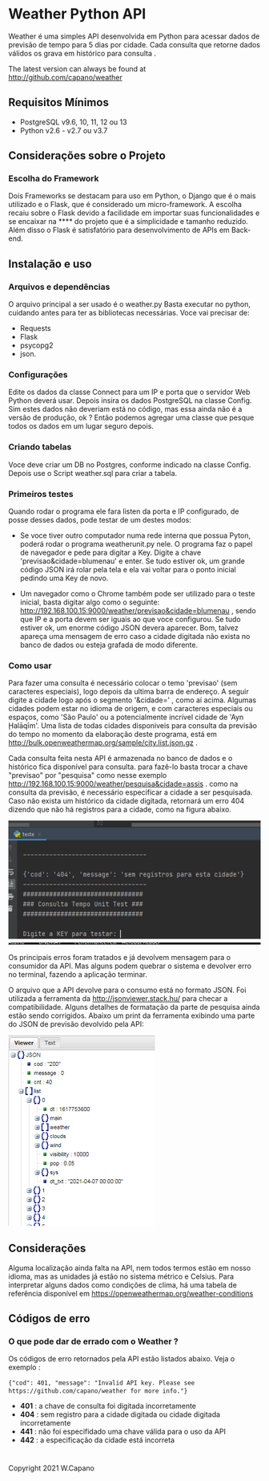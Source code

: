 # Weather Python API

Weather é uma simples API desenvolvida em Python para acessar dados de previsão de tempo para 5 dias por cidade. Cada consulta que retorne dados válidos os grava em histórico para consulta .

The latest version can always be found at http://github.com/capano/weather

## Requisitos Mínimos

* PostgreSQL v9.6, 10, 11, 12 ou 13 
* Python v2.6 - v2.7 ou v3.7

## Considerações sobre o Projeto

### Escolha do Framework

Dois Frameworks se destacam para uso em Python, o Django que é o mais utilizado e o Flask, que é considerado um micro-framework.
A escolha recaiu sobre o Flask devido a facilidade em importar suas funcionalidades e se encaixar na **** do projeto que é a simplicidade e tamanho reduzido.
Além disso o Flask é satisfatório para desenvolvimento de APIs em Back-end.

## Instalação e uso

### Arquivos e dependências

O arquivo principal a ser usado é o weather.py
Basta executar no python, cuidando antes para ter as bibliotecas necessárias. 
Voce vai precisar de:

* Requests
* Flask
* psycopg2 
* json.

### Configurações

Edite os dados da classe Connect para um IP e porta que o servidor Web Python deverá usar.
Depois insira os dados PostgreSQL na classe Config.
Sim estes dados não deveriam está no código, mas essa ainda não é a versão de produção, ok ? Então podemos agregar uma classe que pesque todos os dados em um lugar seguro depois.

### Criando tabelas

Voce deve criar um DB no Postgres, conforme indicado na classe Config. Depois use o Script weather.sql para criar a tabela.

### Primeiros testes

Quando rodar o programa ele fara listen da porta e IP configurado, de posse desses dados, pode testar de um destes modos:

* Se voce tiver outro computador numa rede interna que possua Pyton, poderá rodar o programa weatherunit.py nele. 
O programa faz o papel de navegador e pede para digitar a Key. Digite a chave 'previsao&cidade=blumenau' e enter.
Se tudo estiver ok, um grande código JSON irá rolar pela tela e ela vai voltar para o ponto inicial pedindo uma Key de novo.

* Um navegador como o Chrome também pode ser utilizado para o teste inicial, basta digitar algo como o seguinte: 
http://192.168.100.15:9000/weather/previsao&cidade=blumenau , sendo que IP e a porta devem ser iguais ao que voce configurou.
Se tudo estiver ok, um enorme código JSON devera aparecer. Bom, talvez apareça uma mensagem de erro caso a cidade digitada não exista no banco de dados ou esteja grafada de modo diferente.


### Como usar

Para fazer uma consulta é necessário colocar o temo 'previsao' (sem caracteres especiais), logo depois da ultima barra de endereço.
A seguir digite a cidade logo após o segmento '&cidade=' , como aí acima. 
Algumas cidades podem estar no idioma de origem, e com caracteres especiais ou espaços, como 'São Paulo' ou a potencialmente incrível cidade de 'Ayn Ḩalāqīm'.
Uma lista de todas cidades disponiveis para consulta da previsão do tempo no momento da elaboração deste programa, está em http://bulk.openweathermap.org/sample/city.list.json.gz .

Cada consulta feita nesta API é armazenada no banco de dados e o histórico fica disponível para consulta.
para fazê-lo basta trocar a chave "previsao" por "pesquisa" como nesse exemplo http://192.168.100.15:9000/weather/pesquisa&cidade=assis .
como na consulta da previsão, é necessário especificar a cidade a ser pesquisada.
Caso não exista um histórico da cidade digitada, retornará um erro 404 dizendo que não há registros para a cidade, como na figura abaixo.

![alt text](https://github.com/capano/weather/blob/main/Figura_01.png)

Os principais erros foram tratados e já devolvem mensagem para o consumidor da API. Mas alguns podem quebrar o sistema e devolver erro no terminal, fazendo a aplicação terminar.

O arquivo que a API devolve para o consumo está no formato JSON. Foi utilizada a ferramenta da http://jsonviewer.stack.hu/ para checar a compatibilidade. Alguns detalhes de formatação da parte de pesquisa ainda estão sendo corrigidos. Abaixo um print da ferramenta exibindo uma parte do JSON de  previsão devolvido pela API:


![alt text](https://github.com/capano/weather/blob/main/Figura_02.png)

## Considerações

Alguma localização ainda falta na API, nem todos termos estão em nosso idioma, mas as unidades já estão no sistema métrico e Celsius.
Para interpretar alguns dados como condições de clima, há uma tabela de referência disponível em https://openweathermap.org/weather-conditions

## Códigos de erro

### O que pode dar de errado com o Weather ?
Os códigos de erro retornados pela API estão listados abaixo. Veja o exemplo :


```
{"cod": 401, "message": "Invalid API key. Please see https://github.com/capano/weather for more info."}
```

 - **401** : a chave de consulta foi digitada incorretamente 
 - **404** : sem registro para a cidade digitada ou cidade digitada incorretamente
 - **441** : não foi especifidado uma chave válida para o uso da API
 - **442** : a especificação da cidade está incorreta
 

#

Copyright 2021 W.Capano	

        
          
